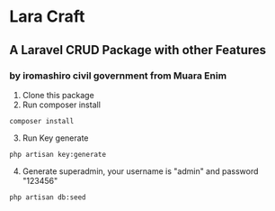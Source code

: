 # Lara Craft
## A Laravel CRUD Package with other Features
### by iromashiro civil government from Muara Enim

1. Clone this package
2. Run composer install
```
composer install
```
3. Run Key generate
```
php artisan key:generate
```
4. Generate superadmin, your username is "admin" and password "123456"
```
php artisan db:seed
```
